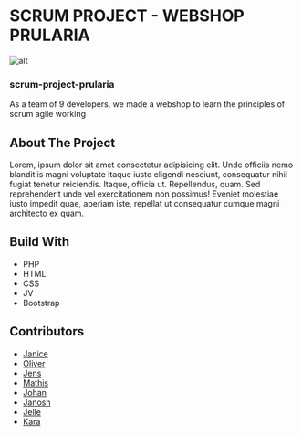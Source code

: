 # SCRUM PROJECT - WEBSHOP PRULARIA
![alt](/assets/images/logo/Logo_tekst_dark.svg)

### scrum-project-prularia
As a team of 9 developers, we made a webshop to learn the principles of scrum agile working

## About The Project
Lorem, ipsum dolor sit amet consectetur adipisicing elit. Unde officiis nemo blanditiis magni voluptate itaque iusto eligendi nesciunt, consequatur nihil fugiat tenetur reiciendis. Itaque, officia ut. Repellendus, quam. Sed reprehenderit unde vel exercitationem non possimus! Eveniet molestiae iusto impedit quae, aperiam iste, repellat ut consequatur cumque magni architecto ex quam.

## Build With
* PHP
* HTML
* CSS
* JV
* Bootstrap

## Contributors
* [Janice](https://github.com/janicemv)
* [Oliver](https://github.com/TeijsenOliverVDAB)
* [Jens](https://github.com/jensclerebout)
* [Mathis](https://github.com/MathisAngellier)
* [Johan](https://github.com/jvcampus)
* [Janosh](https://github.com/JanoshT)
* [Jelle](https://github.com/JelleSwart)
* [Kara](https://github.com/karavdv)

